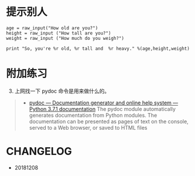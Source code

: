 
# 提示别人

    age = raw_input("How old are you?")
    height = raw_input ("How tall are you?")
    weight = raw_input ("How much do you weigh?")
    
    print "So, you're %r old, %r tall and  %r heavy." %(age,height,weight)


# 附加练习

3. 上网找一下 pydoc 命令是用来做什么的。

> * [pydoc — Documentation generator and online help system — Python 3.7.1 documentation](https://docs.python.org/3/library/pydoc.html) The pydoc module automatically generates documentation from Python modules. The documentation can be presented as pages of text on the console, served to a Web browser, or saved to HTML files



# CHANGELOG
- 20181208 
